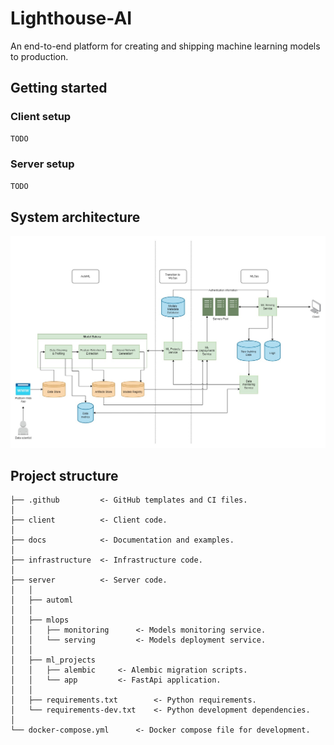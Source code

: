 # Lighthouse-AI

An end-to-end platform for creating and shipping machine learning models to production.

## Getting started

### Client setup

```bash
TODO
```

### Server setup

```bash
TODO
```

## System architecture

![./docs/system_design.jpg](docs/system_design.jpg)

## Project structure

```
├── .github         <- GitHub templates and CI files.
│
├── client          <- Client code.
│
├── docs            <- Documentation and examples.
│
├── infrastructure  <- Infrastructure code.
│
├── server          <- Server code.
│   │
│   ├── automl
│   │
│   ├── mlops
│   │   ├── monitoring      <- Models monitoring service.
│   │   └── serving         <- Models deployment service.
│   │
│   ├── ml_projects
│   │   ├── alembic     <- Alembic migration scripts.
│   │   └── app         <- FastApi application.
│   │
│   ├── requirements.txt        <- Python requirements.
│   └── requirements-dev.txt    <- Python development dependencies.
│
└── docker-compose.yml      <- Docker compose file for development.

```

